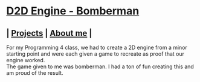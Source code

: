 # [D2D Engine - Bomberman](https://github.com/DaanDemaecker/D2DEngine)

## | [Projects](https://daandemaecker.github.io)  |    [About me](https://daandemaecker.github.io/AboutMe.html)  |

For my Programming 4 class, we had to create a 2D engine from a minor starting point and were each given a game to recreate as proof that our engine worked.  
The game given to me was bomberman. I had a ton of fun creating this and am proud of the result.  